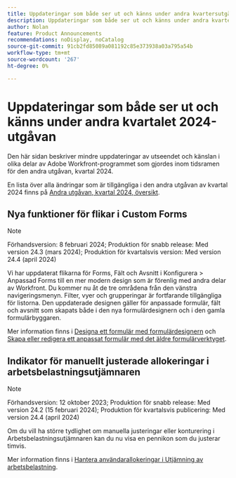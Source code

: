 ```yaml
---
title: Uppdateringar som både ser ut och känns under andra kvartersutgåvan 2024
description: Uppdateringar som både ser ut och känns under andra kvartersutgåvan 2024
author: Nolan
feature: Product Announcements
recommendations: noDisplay, noCatalog
source-git-commit: 91cb2fd85089a081192c85e373938a03a795a54b
workflow-type: tm+mt
source-wordcount: '267'
ht-degree: 0%

---
```


# Uppdateringar som både ser ut och känns under andra kvartalet 2024-utgåvan

Den här sidan beskriver mindre uppdateringar av utseendet och känslan i olika delar av Adobe Workfront-programmet som gjordes inom tidsramen för den andra utgåvan, kvartal 2024.

En lista över alla ändringar som är tillgängliga i den andra utgåvan av kvartal 2024 finns på [Andra utgåvan, kvartal 2024, översikt](/help/quicksilver/product-announcements/product-releases/24-q2-release-activity/24-q2-release-overview.md).

## Nya funktioner för flikar i Custom Forms

>[!NOTE]
>
>Förhandsversion: 8 februari 2024; Produktion för snabb release: Med version 24.3 (mars 2024); Produktion för kvartalsvis version: Med version 24.4 (april 2024)

Vi har uppdaterat flikarna för Forms, Fält och Avsnitt i Konfigurera > Anpassad Forms till en mer modern design som är förenlig med andra delar av Workfront. Du kommer nu åt de tre områdena från den vänstra navigeringsmenyn. Filter, vyer och grupperingar är fortfarande tillgängliga för listorna. Den uppdaterade designen gäller för anpassade formulär, fält och avsnitt som skapats både i den nya formulärdesignern och i den gamla formulärbyggaren.

Mer information finns i [Designa ett formulär med formulärdesignern](/help/quicksilver/administration-and-setup/customize-workfront/create-manage-custom-forms/form-designer/design-a-form/design-a-form.md) och [Skapa eller redigera ett anpassat formulär med det äldre formulärverktyget](/help/quicksilver/administration-and-setup/customize-workfront/create-manage-custom-forms/create-or-edit-a-custom-form.md).

## Indikator för manuellt justerade allokeringar i arbetsbelastningsutjämnaren

>[!NOTE]
>
>Förhandsversion: 12 oktober 2023; Produktion för snabb release: Med version 24.2 (15 februari 2024); Produktion för kvartalsvis publicering: Med version 24.4 (april 2024)

Om du vill ha större tydlighet om manuella justeringar eller konturering i Arbetsbelastningsutjämnaren kan du nu visa en pennikon som du justerar timvis.

Mer information finns i [Hantera användarallokeringar i Utjämning av arbetsbelastning](/help/quicksilver/resource-mgmt/workload-balancer/manage-user-allocations-workload-balancer.md).

